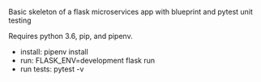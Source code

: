Basic skeleton of a flask microservices app with blueprint and pytest unit testing

Requires python 3.6, pip, and pipenv. 

* install: pipenv install
* run: FLASK_ENV=development flask run
* run tests: pytest -v

